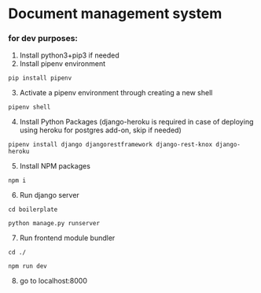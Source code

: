 # Document management system 

### for dev purposes:
1. Install python3+pip3 if needed
2. Install pipenv environment
```
pip install pipenv
```
3. Activate a pipenv environment through creating a new shell
```
pipenv shell
```
4. Install Python Packages (django-heroku is required in case of deploying using heroku for postgres add-on, skip if needed) 
```
pipenv install django djangorestframework django-rest-knox django-heroku
```
5. Install NPM packages
```
npm i
```
6. Run django server
```
cd boilerplate
```
```
python manage.py runserver
```

7. Run frontend module bundler
```
cd ./
```
```
npm run dev
```
8. go to localhost:8000 
